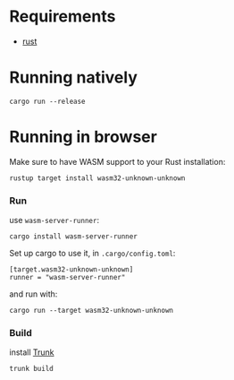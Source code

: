 # Requirements

- [rust](https://www.rust-lang.org/tools/install)

# Running natively

```
cargo run --release
```

# Running in browser

Make sure to have WASM support to your Rust installation:

```
rustup target install wasm32-unknown-unknown
```

### Run

use `wasm-server-runner`:

```
cargo install wasm-server-runner
```

Set up cargo to use it, in `.cargo/config.toml`:

```
[target.wasm32-unknown-unknown]
runner = "wasm-server-runner"
```

and run with:
```
cargo run --target wasm32-unknown-unknown
```

### Build

install [Trunk](https://trunkrs.dev/#install)

```
trunk build
```
